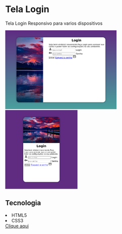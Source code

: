 <h1>Tela Login</h1>
<p>Tela Login Responsivo para varios dispositivos</p>
<img src="https://github.com/Joel-andrade/tela-login/blob/main/imagem/terra.png" alt="tela-grande" height="250px">
<img src="https://github.com/Joel-andrade/tela-login/blob/main/imagem/terr.png" alt="tela-pequena" height="250px">


<h2>Tecnologia</h2>
<li>HTML5</li>
<li>CSS3</li>
<a href="https://joel-andrade.github.io/tela-login/"> Clique aqui</a>
